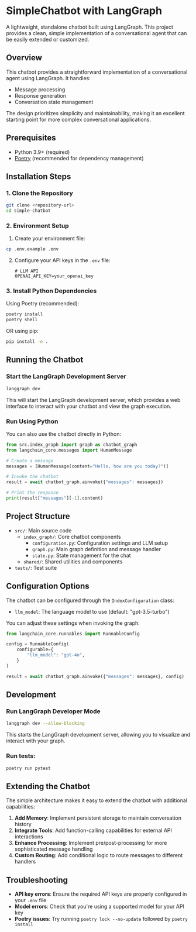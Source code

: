 # SimpleChatbot with LangGraph

A lightweight, standalone chatbot built using LangGraph. This project provides a clean, simple implementation of a conversational agent that can be easily extended or customized.

## Overview

This chatbot provides a straightforward implementation of a conversational agent using LangGraph. It handles:

- Message processing
- Response generation
- Conversation state management

The design prioritizes simplicity and maintainability, making it an excellent starting point for more complex conversational applications.

## Prerequisites

- Python 3.9+ (required)
- [Poetry](https://python-poetry.org/docs/#installation) (recommended for dependency management)

## Installation Steps

### 1. Clone the Repository

```bash
git clone <repository-url>
cd simple-chatbot
```

### 2. Environment Setup

1. Create your environment file:

```bash
cp .env.example .env
```

2. Configure your API keys in the `.env` file:
   ```
   # LLM API
   OPENAI_API_KEY=your_openai_key
   ```

### 3. Install Python Dependencies

Using Poetry (recommended):
```bash
poetry install
poetry shell
```

OR using pip:
```bash
pip install -e .
```

## Running the Chatbot

### Start the LangGraph Development Server

```bash
langgraph dev
```

This will start the LangGraph development server, which provides a web interface to interact with your chatbot and view the graph execution.

### Run Using Python

You can also use the chatbot directly in Python:

```python
from src.index_graph import graph as chatbot_graph
from langchain_core.messages import HumanMessage

# Create a message
messages = [HumanMessage(content="Hello, how are you today?")]

# Invoke the chatbot
result = await chatbot_graph.ainvoke({"messages": messages})

# Print the response
print(result["messages"][-1].content)
```

## Project Structure

- `src/`: Main source code
  - `index_graph/`: Core chatbot components
    - `configuration.py`: Configuration settings and LLM setup
    - `graph.py`: Main graph definition and message handler
    - `state.py`: State management for the chat
  - `shared/`: Shared utilities and components
- `tests/`: Test suite

## Configuration Options

The chatbot can be configured through the `IndexConfiguration` class:

- `llm_model`: The language model to use (default: "gpt-3.5-turbo")

You can adjust these settings when invoking the graph:

```python
from langchain_core.runnables import RunnableConfig

config = RunnableConfig(
    configurable={
        "llm_model": "gpt-4o",
    }
)

result = await chatbot_graph.ainvoke({"messages": messages}, config)
```

## Development

### Run LangGraph Developer Mode

```bash
langgraph dev --allow-blocking
```

This starts the LangGraph development server, allowing you to visualize and interact with your graph.

### Run tests:

```bash
poetry run pytest
```

## Extending the Chatbot

The simple architecture makes it easy to extend the chatbot with additional capabilities:

1. **Add Memory**: Implement persistent storage to maintain conversation history
2. **Integrate Tools**: Add function-calling capabilities for external API interactions
3. **Enhance Processing**: Implement pre/post-processing for more sophisticated message handling
4. **Custom Routing**: Add conditional logic to route messages to different handlers

## Troubleshooting

- **API key errors**: Ensure the required API keys are properly configured in your `.env` file
- **Model errors**: Check that you're using a supported model for your API key
- **Poetry issues**: Try running `poetry lock --no-update` followed by `poetry install`